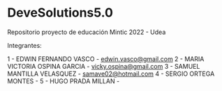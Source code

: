 # DeveSolutions5.0
Repositorio proyecto de educación Mintic 2022 - Udea

Integrantes:

1 - EDWIN FERNANDO VASCO - edwin.vasco@gmail.com
2 - MARIA VICTORIA OSPINA GARCIA - vicky.ospina@gmail.com
3 - SAMUEL MANTILLA VELASQUEZ - samave02@hotmail.com
4 - SERGIO ORTEGA MONTES -
5 - HUGO PRADA MILLAN -
